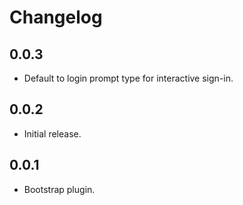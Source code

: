 # Changelog

## 0.0.3

- Default to login prompt type for interactive sign-in.

## 0.0.2

- Initial release.

## 0.0.1

- Bootstrap plugin.

